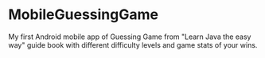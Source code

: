 # MobileGuessingGame
My first Android mobile app of Guessing Game from  "Learn Java the easy way" guide book with different difficulty levels and game stats of your wins. 
